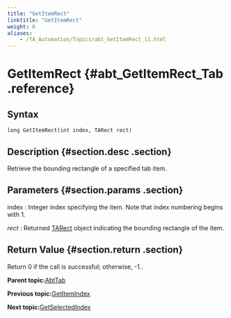 ```yaml
--- 
title: "GetItemRect"
linktitle: "GetItemRect"
weight: 6
aliases: 
    - /TA_Automation/Topics/abt_GetItemRect_11.html
---
```

# GetItemRect {#abt_GetItemRect_Tab .reference}

## Syntax

`long GetItemRect(int index, TARect rect)`

## Description {#section.desc .section}

Retrieve the bounding rectangle of a specified tab item.

## Parameters {#section.params .section}

index
:   Integer index specifying the item. Note that index numbering begins with 1.

*rect*
:   Returned [TARect](abt_TARect.html) object indicating the bounding rectangle of the item.

## Return Value {#section.return .section}

Return 0 if the call is successful; otherwise, -1..

**Parent topic:**[AbtTab](../../TA_Automation/Topics/abt_AbtTab.html)

**Previous topic:**[GetItemIndex](../../TA_Automation/Topics/abt_GetItemIndex_11.html)

**Next topic:**[GetSelectedIndex](../../TA_Automation/Topics/abt_GetSelectedIndex_11.html)

